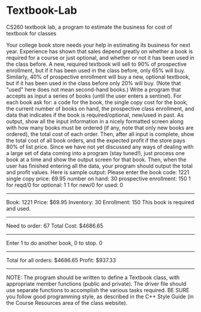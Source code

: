# Textbook-Lab
CS260 textbook lab, a program to estimate the business for cost of textbook for classes

Your college book store needs your help in estimating its business for next year. Experience has shown that
sales depend greatly on whether a book is required for a course or just optional, and whether or not it has
been used in the class before. A new, required textbook will sell to 90% of prospective enrollment, but if it has
been used in the class before, only 65% will buy. Similarly, 40% of prospective enrollment will buy a new,
optional textbook, but if it has been used in the class before only 20% will buy. (Note that "used" here does
not mean second-hand books.)
Write a program that accepts as input a series of books (until the user enters a sentinel). For each book ask
for: a code for the book, the single copy cost for the book, the current number of books on hand, the
prospective class enrollment, and data that indicates if the book is required/optional, new/used in past. As
output, show all the input information in a nicely formatted screen along with how many books must be
ordered (if any, note that only new books are ordered), the total cost of each order.
Then, after all input is complete, show the total cost of all book orders, and the expected profit if the store
pays 80% of list price. Since we have not yet discussed any ways of dealing with a large set of data coming into
a program (stay tuned!), just process one book at a time and show the output screen for that book. Then,
when the user has finished entering all the data, your program should output the total and profit values.
Here is sample output:
Please enter the book code: 1221
single copy price: 69.95
number on hand: 30
prospective enrollment: 150
1 for reqd/0 for optional: 1
1 for new/0 for used: 0
***************************************************
Book: 1221
Price: $69.95
Inventory: 30
Enrollment: 150
This book is required and used.
***************************************************
Need to order: 67
Total Cost: $4686.65
***************************************************
Enter 1 to do another book, 0 to stop. 0
***************************************************
Total for all orders: $4686.65
Profit: $937.33
***************************************************
NOTE: The program should be written to define a Textbook class, with appropriate member functions (public and
private). The driver file should use separate functions to accomplish the various tasks required.
BE SURE you follow good programming style, as described in the C++ Style Guide (in the Course Resources area of the
class website).
